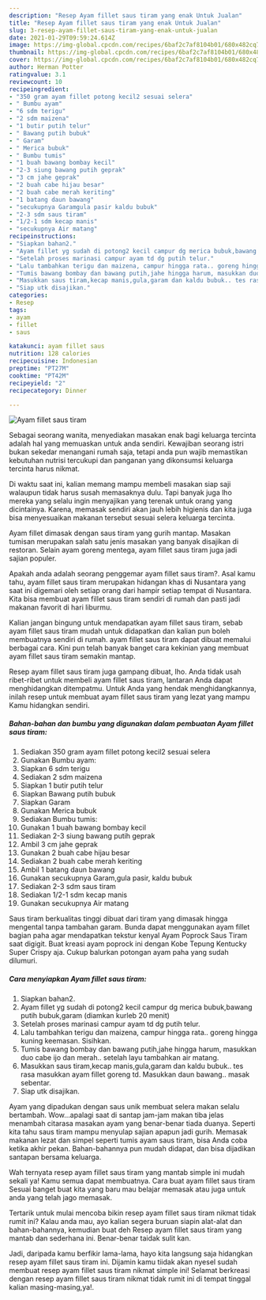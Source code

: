 ```yaml
---
description: "Resep Ayam fillet saus tiram yang enak Untuk Jualan"
title: "Resep Ayam fillet saus tiram yang enak Untuk Jualan"
slug: 3-resep-ayam-fillet-saus-tiram-yang-enak-untuk-jualan
date: 2021-01-29T09:59:24.614Z
image: https://img-global.cpcdn.com/recipes/6baf2c7af8104b01/680x482cq70/ayam-fillet-saus-tiram-foto-resep-utama.jpg
thumbnail: https://img-global.cpcdn.com/recipes/6baf2c7af8104b01/680x482cq70/ayam-fillet-saus-tiram-foto-resep-utama.jpg
cover: https://img-global.cpcdn.com/recipes/6baf2c7af8104b01/680x482cq70/ayam-fillet-saus-tiram-foto-resep-utama.jpg
author: Herman Potter
ratingvalue: 3.1
reviewcount: 10
recipeingredient:
- "350 gram ayam fillet potong kecil2 sesuai selera"
- " Bumbu ayam"
- "6 sdm terigu"
- "2 sdm maizena"
- "1 butir putih telur"
- " Bawang putih bubuk"
- " Garam"
- " Merica bubuk"
- " Bumbu tumis"
- "1 buah bawang bombay kecil"
- "2-3 siung bawang putih geprak"
- "3 cm jahe geprak"
- "2 buah cabe hijau besar"
- "2 buah cabe merah keriting"
- "1 batang daun bawang"
- "secukupnya Garamgula pasir kaldu bubuk"
- "2-3 sdm saus tiram"
- "1/2-1 sdm kecap manis"
- "secukupnya Air matang"
recipeinstructions:
- "Siapkan bahan2."
- "Ayam fillet yg sudah di potong2 kecil campur dg merica bubuk,bawang putih bubuk,garam (diamkan kurleb 20 menit)"
- "Setelah proses marinasi campur ayam td dg putih telur."
- "Lalu tambahkan terigu dan maizena, campur hingga rata.. goreng hingga kuning keemasan. Sisihkan."
- "Tumis bawang bombay dan bawang putih,jahe hingga harum, masukkan duo cabe ijo dan merah.. setelah layu tambahkan air matang."
- "Masukkan saus tiram,kecap manis,gula,garam dan kaldu bubuk.. tes rasa masukkan ayam fillet goreng td. Masukkan daun bawang.. masak sebentar."
- "Siap utk disajikan."
categories:
- Resep
tags:
- ayam
- fillet
- saus

katakunci: ayam fillet saus 
nutrition: 128 calories
recipecuisine: Indonesian
preptime: "PT27M"
cooktime: "PT42M"
recipeyield: "2"
recipecategory: Dinner

---
```



![Ayam fillet saus tiram](https://img-global.cpcdn.com/recipes/6baf2c7af8104b01/680x482cq70/ayam-fillet-saus-tiram-foto-resep-utama.jpg)

Sebagai seorang wanita, menyediakan masakan enak bagi keluarga tercinta adalah hal yang memuaskan untuk anda sendiri. Kewajiban seorang istri bukan sekedar menangani rumah saja, tetapi anda pun wajib memastikan kebutuhan nutrisi tercukupi dan panganan yang dikonsumsi keluarga tercinta harus nikmat.

Di waktu  saat ini, kalian memang mampu membeli masakan siap saji walaupun tidak harus susah memasaknya dulu. Tapi banyak juga lho mereka yang selalu ingin menyajikan yang terenak untuk orang yang dicintainya. Karena, memasak sendiri akan jauh lebih higienis dan kita juga bisa menyesuaikan makanan tersebut sesuai selera keluarga tercinta. 

Ayam fillet dimasak dengan saus tiram yang gurih mantap. Masakan tumisan merupakan salah satu jenis masakan yang banyak disajikan di restoran. Selain ayam goreng mentega, ayam fillet saus tiram juga jadi sajian populer.

Apakah anda adalah seorang penggemar ayam fillet saus tiram?. Asal kamu tahu, ayam fillet saus tiram merupakan hidangan khas di Nusantara yang saat ini digemari oleh setiap orang dari hampir setiap tempat di Nusantara. Kita bisa membuat ayam fillet saus tiram sendiri di rumah dan pasti jadi makanan favorit di hari liburmu.

Kalian jangan bingung untuk mendapatkan ayam fillet saus tiram, sebab ayam fillet saus tiram mudah untuk didapatkan dan kalian pun boleh membuatnya sendiri di rumah. ayam fillet saus tiram dapat dibuat memalui berbagai cara. Kini pun telah banyak banget cara kekinian yang membuat ayam fillet saus tiram semakin mantap.

Resep ayam fillet saus tiram juga gampang dibuat, lho. Anda tidak usah ribet-ribet untuk membeli ayam fillet saus tiram, lantaran Anda dapat menghidangkan ditempatmu. Untuk Anda yang hendak menghidangkannya, inilah resep untuk membuat ayam fillet saus tiram yang lezat yang mampu Kamu hidangkan sendiri.

<!--inarticleads1-->

##### Bahan-bahan dan bumbu yang digunakan dalam pembuatan Ayam fillet saus tiram:

1. Sediakan 350 gram ayam fillet potong kecil2 sesuai selera
1. Gunakan  Bumbu ayam:
1. Siapkan 6 sdm terigu
1. Sediakan 2 sdm maizena
1. Siapkan 1 butir putih telur
1. Siapkan  Bawang putih bubuk
1. Siapkan  Garam
1. Gunakan  Merica bubuk
1. Sediakan  Bumbu tumis:
1. Gunakan 1 buah bawang bombay kecil
1. Sediakan 2-3 siung bawang putih geprak
1. Ambil 3 cm jahe geprak
1. Gunakan 2 buah cabe hijau besar
1. Sediakan 2 buah cabe merah keriting
1. Ambil 1 batang daun bawang
1. Gunakan secukupnya Garam,gula pasir, kaldu bubuk
1. Sediakan 2-3 sdm saus tiram
1. Sediakan 1/2-1 sdm kecap manis
1. Gunakan secukupnya Air matang


Saus tiram berkualitas tinggi dibuat dari tiram yang dimasak hingga mengental tanpa tambahan garam. Bunda dapat menggunakan ayam fillet bagian paha agar mendapatkan tekstur kenyal Ayam Poprock Saus Tiram saat digigit. Buat kreasi ayam poprock ini dengan Kobe Tepung Kentucky Super Crispy aja. Cukup balurkan potongan ayam paha yang sudah dilumuri. 

<!--inarticleads2-->

##### Cara menyiapkan Ayam fillet saus tiram:

1. Siapkan bahan2.
1. Ayam fillet yg sudah di potong2 kecil campur dg merica bubuk,bawang putih bubuk,garam (diamkan kurleb 20 menit)
1. Setelah proses marinasi campur ayam td dg putih telur.
1. Lalu tambahkan terigu dan maizena, campur hingga rata.. goreng hingga kuning keemasan. Sisihkan.
1. Tumis bawang bombay dan bawang putih,jahe hingga harum, masukkan duo cabe ijo dan merah.. setelah layu tambahkan air matang.
1. Masukkan saus tiram,kecap manis,gula,garam dan kaldu bubuk.. tes rasa masukkan ayam fillet goreng td. Masukkan daun bawang.. masak sebentar.
1. Siap utk disajikan.


Ayam yang dipadukan dengan saus unik membuat selera makan selalu bertambah. Wow…apalagi saat di santap jam-jam makan tiba jelas menambah citarasa masakan ayam yang benar-benar tiada duanya. Seperti kita tahu saus tiram mampu menyulap sajian apapun jadi gurih. Memasak makanan lezat dan simpel seperti tumis ayam saus tiram, bisa Anda coba ketika akhir pekan. Bahan-bahannya pun mudah didapat, dan bisa dijadikan santapan bersama keluarga. 

Wah ternyata resep ayam fillet saus tiram yang mantab simple ini mudah sekali ya! Kamu semua dapat membuatnya. Cara buat ayam fillet saus tiram Sesuai banget buat kita yang baru mau belajar memasak atau juga untuk anda yang telah jago memasak.

Tertarik untuk mulai mencoba bikin resep ayam fillet saus tiram nikmat tidak rumit ini? Kalau anda mau, ayo kalian segera buruan siapin alat-alat dan bahan-bahannya, kemudian buat deh Resep ayam fillet saus tiram yang mantab dan sederhana ini. Benar-benar taidak sulit kan. 

Jadi, daripada kamu berfikir lama-lama, hayo kita langsung saja hidangkan resep ayam fillet saus tiram ini. Dijamin kamu tiidak akan nyesel sudah membuat resep ayam fillet saus tiram nikmat simple ini! Selamat berkreasi dengan resep ayam fillet saus tiram nikmat tidak rumit ini di tempat tinggal kalian masing-masing,ya!.

